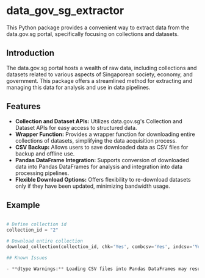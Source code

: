 # data_gov_sg_extractor

This Python package provides a convenient way to extract data from the data.gov.sg portal, specifically focusing on collections and datasets.

## Introduction

The data.gov.sg portal hosts a wealth of raw data, including collections and datasets related to various aspects of Singaporean society, economy, and government. This package offers a streamlined method for extracting and managing this data for analysis and use in data pipelines.

## Features

- **Collection and Dataset APIs:** Utilizes data.gov.sg's Collection and Dataset APIs for easy access to structured data.
- **Wrapper Function:** Provides a wrapper function for downloading entire collections of datasets, simplifying the data acquisition process.
- **CSV Backup:** Allows users to save downloaded data as CSV files for backup and offline use.
- **Pandas DataFrame Integration:** Supports conversion of downloaded data into Pandas DataFrames for analysis and integration into data processing pipelines.
- **Flexible Download Options:** Offers flexibility to re-download datasets only if they have been updated, minimizing bandwidth usage.

## Example

```python

# Define collection id
collection_id = "2"

# Download entire collection
download_collection(collection_id, chk='Yes', combcsv='Yes', indcsv='Yes', csvdir='data')

## Known Issues

- **dtype Warnings:** Loading CSV files into Pandas DataFrames may result in dtype warnings. This can be addressed by saving and using dtype dictionaries in JSON format alongside CSV files.


